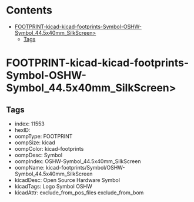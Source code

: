 



Contents
========

* [FOOTPRINT-kicad-kicad-footprints-Symbol-OSHW-Symbol_44.5x40mm_SilkScreen>](#footprint-kicad-kicad-footprints-symbol-oshw-symbol_445x40mm_silkscreen)
	* [Tags](#tags)

# FOOTPRINT-kicad-kicad-footprints-Symbol-OSHW-Symbol_44.5x40mm_SilkScreen>

## Tags

- index: 11553
- hexID: 
- oompType: FOOTPRINT
- oompSize: kicad
- oompColor: kicad-footprints
- oompDesc: Symbol
- oompIndex: OSHW-Symbol_44.5x40mm_SilkScreen
- oompName: kicad-footprints/Symbol/OSHW-Symbol_44.5x40mm_SilkScreen
- kicadDesc: Open Source Hardware Symbol
- kicadTags: Logo Symbol OSHW
- kicadAttr: exclude_from_pos_files exclude_from_bom
